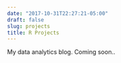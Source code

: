 ```yaml
---
date: "2017-10-31T22:27:21-05:00"
draft: false
slug: projects
title: R Projects
---
```


My data analytics blog. Coming soon..